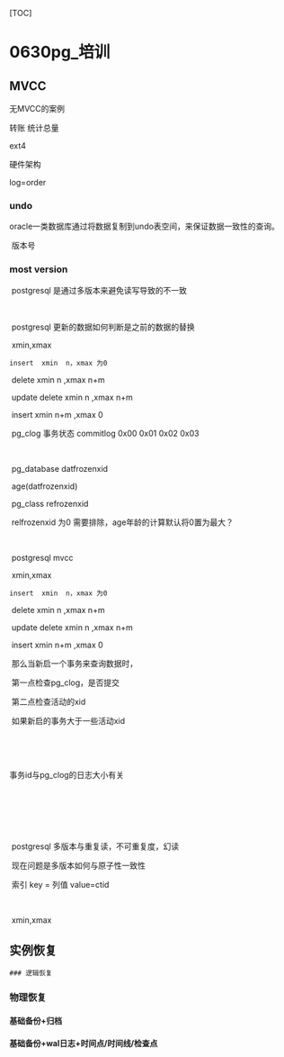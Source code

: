 [TOC]

# 0630pg_培训

## MVCC

无MVCC的案例



转账 统计总量

ext4

硬件架构

log=order

### undo

​	oracle一类数据库通过将数据复制到undo表空间，来保证数据一致性的查询。



​	版本号



### most version

​	postgresql 是通过多版本来避免读写导致的不一致

​	

​	postgresql 更新的数据如何判断是之前的数据的替换

​	xmin,xmax

 	insert  xmin  n，xmax 为0

​	delete xmin n ,xmax n+m

​        update  delete xmin n ,xmax n+m

​                       insert  xmin n+m ,xmax 0



​        pg_clog  事务状态  commitlog 0x00  0x01 0x02 0x03

​	

​	pg_database datfrozenxid 

​        age(datfrozenxid)



​       pg_class refrozenxid

​       relfrozenxid 为0 需要排除，age年龄的计算默认将0置为最大？

​	



​	postgresql mvcc

​	xmin,xmax

 	insert  xmin  n，xmax 为0

​	delete xmin n ,xmax n+m

​        update  delete xmin n ,xmax n+m

​                       insert  xmin n+m ,xmax 0



​	那么当新启一个事务来查询数据时，

​	第一点检查pg_clog，是否提交

​	第二点检查活动的xid

​	如果新启的事务大于一些活动xid 

​	



​	

事务id与pg_clog的日志大小有关

​        

​	

​		

​	postgresql 多版本与重复读，不可重复度，幻读

​	现在问题是多版本如何与原子性一致性



​	索引  key = 列值 value=ctid

​	

​	xmin,xmax 

## 实例恢复

	### 逻辑恢复



### 物理恢复



#### 基础备份+归档

#### 基础备份+wal日志+时间点/时间线/检查点





​	

​	





